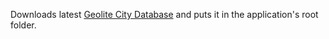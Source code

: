 Downloads latest [Geolite City Database](https://github.com/P3TERX/GeoLite.mmdb/raw/download/GeoLite2-City.mmdb) and puts it in the application's root folder.